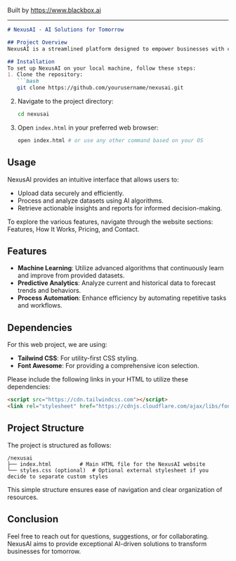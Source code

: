 
Built by https://www.blackbox.ai

---

```markdown
# NexusAI - AI Solutions for Tomorrow

## Project Overview
NexusAI is a streamlined platform designed to empower businesses with cutting-edge AI technologies. Our solutions are tailored to enhance operational efficiency and boost productivity through advanced machine learning, predictive analytics, and process automation.

## Installation
To set up NexusAI on your local machine, follow these steps:
1. Clone the repository:
   ```bash
   git clone https://github.com/yourusername/nexusai.git
   ```
2. Navigate to the project directory:
   ```bash
   cd nexusai
   ```

3. Open `index.html` in your preferred web browser:
   ```bash
   open index.html # or use any other command based on your OS
   ```

## Usage
NexusAI provides an intuitive interface that allows users to:
- Upload data securely and efficiently.
- Process and analyze datasets using AI algorithms.
- Retrieve actionable insights and reports for informed decision-making.

To explore the various features, navigate through the website sections: Features, How It Works, Pricing, and Contact.

## Features
- **Machine Learning**: Utilize advanced algorithms that continuously learn and improve from provided datasets.
- **Predictive Analytics**: Analyze current and historical data to forecast trends and behaviors.
- **Process Automation**: Enhance efficiency by automating repetitive tasks and workflows.
  
## Dependencies
For this web project, we are using:
- **Tailwind CSS**: For utility-first CSS styling.
- **Font Awesome**: For providing a comprehensive icon selection.

Please include the following links in your HTML to utilize these dependencies:
```html
<script src="https://cdn.tailwindcss.com"></script>
<link rel="stylesheet" href="https://cdnjs.cloudflare.com/ajax/libs/font-awesome/6.0.0-beta3/css/all.min.css">
```

## Project Structure
The project is structured as follows:

```
/nexusai
├── index.html         # Main HTML file for the NexusAI website
└── styles.css (optional)  # Optional external stylesheet if you decide to separate custom styles
```

This simple structure ensures ease of navigation and clear organization of resources.

## Conclusion
Feel free to reach out for questions, suggestions, or for collaborating. NexusAI aims to provide exceptional AI-driven solutions to transform businesses for tomorrow.
```
